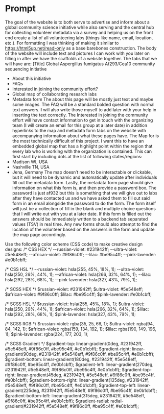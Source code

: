 # Prompt

The goal of the website is to both serve to advertise and inform about a global community science initiative while also serving and the central hub for collecting volunteer metadata via a survey and helping us on the front end create a list of all volunteering labs (things like name, email, location, etc.).
For formatting I was thinking of making it similar to https://html5up.net/read-only as a base barebones construction. The body of the website will include text and pictures I can work with you later on filling in after we have the scaffolds of a website together. The tabs that we will have are:
[Title] Global Aspergillus fumigatus Af293/Cea10 community sequencing initiative
-	About this initiative
-	FAQs
-	Interested in joining the community effort? 
-	Global map of collaborating research labs
-	Metadata form
The about this page will be mostly just text and maybe some images. 
The FAQ will be a standard bolded question with normal text answers. I will also write those myself to add later with your help in inserting the text correctly.
The Interested in joining the community effort will have contact information to get in touch with the organizing team (I will create an email for this group at a later date) in addition hyperlinks to the map and metadata form tabs on the website with accompanying information about what these pages have.
The Map for is the most technically difficult of this project. I want this to have an embedded global map that has a highlight point within the region that every lab who is working with the organization is contained. This can first start by including dots at the list of following states/regions:
-	Madison WI, USA
-	Nashville TN, USA
-	Jena, Germany
The map doesn’t need to be interactable or clickable, but it will need to be dynamic and automatically update after individuals fill out the metadata form. 
Lastly, the metadata form page should give information on what this form is, and then provide a password box. The password is just af932 but this is something that we will give out to labs after they have contacted us and we have asked them to fill out said form in an email alongside the password to do the form. 
The form itself will just be a collection of fill in the blank and multiple choice questions that I will write out with you at a later date. If this form is filled out the answers should be immediately written to a backend tab separated values (TSV) in real time. Any new forms should also attempt to find the location of the volunteer based on the answers in the form and update the map page accordingly. 

Use the following color scheme (CSS code) to make creative design designs:
/* CSS HEX */
--russian-violet: #231942ff;
--ultra-violet: #5e548eff;
--african-violet: #9f86c0ff;
--lilac: #be95c4ff;
--pink-lavender: #e0b1cbff;

/* CSS HSL */
--russian-violet: hsla(255, 45%, 18%, 1);
--ultra-violet: hsla(250, 26%, 44%, 1);
--african-violet: hsla(266, 32%, 64%, 1);
--lilac: hsla(292, 28%, 68%, 1);
--pink-lavender: hsla(327, 43%, 79%, 1);

/* SCSS HEX */
$russian-violet: #231942ff;
$ultra-violet: #5e548eff;
$african-violet: #9f86c0ff;
$lilac: #be95c4ff;
$pink-lavender: #e0b1cbff;

/* SCSS HSL */
$russian-violet: hsla(255, 45%, 18%, 1);
$ultra-violet: hsla(250, 26%, 44%, 1);
$african-violet: hsla(266, 32%, 64%, 1);
$lilac: hsla(292, 28%, 68%, 1);
$pink-lavender: hsla(327, 43%, 79%, 1);

/* SCSS RGB */
$russian-violet: rgba(35, 25, 66, 1);
$ultra-violet: rgba(94, 84, 142, 1);
$african-violet: rgba(159, 134, 192, 1);
$lilac: rgba(190, 149, 196, 1);
$pink-lavender: rgba(224, 177, 203, 1);

/* SCSS Gradient */
$gradient-top: linear-gradient(0deg, #231942ff, #5e548eff, #9f86c0ff, #be95c4ff, #e0b1cbff);
$gradient-right: linear-gradient(90deg, #231942ff, #5e548eff, #9f86c0ff, #be95c4ff, #e0b1cbff);
$gradient-bottom: linear-gradient(180deg, #231942ff, #5e548eff, #9f86c0ff, #be95c4ff, #e0b1cbff);
$gradient-left: linear-gradient(270deg, #231942ff, #5e548eff, #9f86c0ff, #be95c4ff, #e0b1cbff);
$gradient-top-right: linear-gradient(45deg, #231942ff, #5e548eff, #9f86c0ff, #be95c4ff, #e0b1cbff);
$gradient-bottom-right: linear-gradient(135deg, #231942ff, #5e548eff, #9f86c0ff, #be95c4ff, #e0b1cbff);
$gradient-top-left: linear-gradient(225deg, #231942ff, #5e548eff, #9f86c0ff, #be95c4ff, #e0b1cbff);
$gradient-bottom-left: linear-gradient(315deg, #231942ff, #5e548eff, #9f86c0ff, #be95c4ff, #e0b1cbff);
$gradient-radial: radial-gradient(#231942ff, #5e548eff, #9f86c0ff, #be95c4ff, #e0b1cbff);